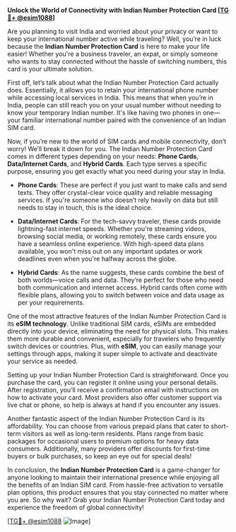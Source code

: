 **Unlock the World of Connectivity with Indian Number Protection Card [[TG💪+ @esim1088](https://t.me/s/esim1088)]**

Are you planning to visit India and worried about your privacy or want to keep your international number active while traveling? Well, you’re in luck because the **Indian Number Protection Card** is here to make your life easier! Whether you're a business traveler, an expat, or simply someone who wants to stay connected without the hassle of switching numbers, this card is your ultimate solution.

First off, let’s talk about what the Indian Number Protection Card actually does. Essentially, it allows you to retain your international phone number while accessing local services in India. This means that when you’re in India, people can still reach you on your usual number without needing to know your temporary Indian number. It's like having two phones in one—your familiar international number paired with the convenience of an Indian SIM card.

Now, if you’re new to the world of SIM cards and mobile connectivity, don’t worry! We’ll break it down for you. The Indian Number Protection Card comes in different types depending on your needs: **Phone Cards**, **Data/Internet Cards**, and **Hybrid Cards**. Each type serves a specific purpose, ensuring you get exactly what you need during your stay in India.

- **Phone Cards**: These are perfect if you just want to make calls and send texts. They offer crystal-clear voice quality and reliable messaging services. If you're someone who doesn’t rely heavily on data but still needs to stay in touch, this is the ideal choice.
  
- **Data/Internet Cards**: For the tech-savvy traveler, these cards provide lightning-fast internet speeds. Whether you're streaming videos, browsing social media, or working remotely, these cards ensure you have a seamless online experience. With high-speed data plans available, you won't miss out on any important updates or work deadlines even when you're halfway across the globe.

- **Hybrid Cards**: As the name suggests, these cards combine the best of both worlds—voice calls and data. They’re perfect for those who need both communication and internet access. Hybrid cards often come with flexible plans, allowing you to switch between voice and data usage as per your requirements.

One of the most attractive features of the Indian Number Protection Card is its **eSIM technology**. Unlike traditional SIM cards, eSIMs are embedded directly into your device, eliminating the need for physical slots. This makes them more durable and convenient, especially for travelers who frequently switch devices or countries. Plus, with **eSIM**, you can easily manage your settings through apps, making it super simple to activate and deactivate your service as needed.

Setting up your Indian Number Protection Card is straightforward. Once you purchase the card, you can register it online using your personal details. After registration, you’ll receive a confirmation email with instructions on how to activate your card. Most providers also offer customer support via live chat or phone, so help is always at hand if you encounter any issues.

Another fantastic aspect of the Indian Number Protection Card is its affordability. You can choose from various prepaid plans that cater to short-term visitors as well as long-term residents. Plans range from basic packages for occasional users to premium options for heavy data consumers. Additionally, many providers offer discounts for first-time buyers or bulk purchases, so keep an eye out for special deals!

In conclusion, the **Indian Number Protection Card** is a game-changer for anyone looking to maintain their international presence while enjoying all the benefits of an Indian SIM card. From hassle-free activation to versatile plan options, this product ensures that you stay connected no matter where you are. So why wait? Grab your Indian Number Protection Card today and experience the freedom of global connectivity!

[[TG💪+ @esim1088](https://t.me/s/esim1088) ![Image](https://i.postimg.cc/Y0z9fWf4/image.png)]